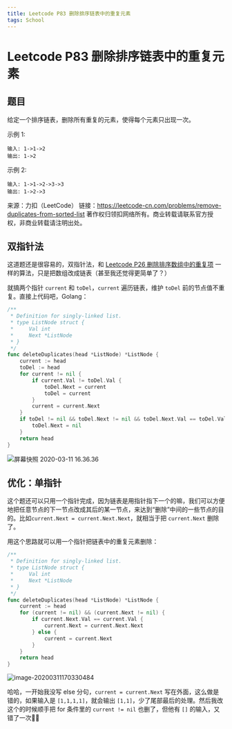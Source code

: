 ```yaml
---
title: Leetcode P83 删除排序链表中的重复元素
tags: School
---
```


# Leetcode P83 删除排序链表中的重复元素

## 题目

给定一个排序链表，删除所有重复的元素，使得每个元素只出现一次。

示例 1:

```
输入: 1->1->2
输出: 1->2
```


示例 2:

```
输入: 1->1->2->3->3
输出: 1->2->3
```

来源：力扣（LeetCode）
链接：https://leetcode-cn.com/problems/remove-duplicates-from-sorted-list
著作权归领扣网络所有。商业转载请联系官方授权，非商业转载请注明出处。

## 双指针法

这道题还是很容易的，双指针法，和 [Leetcode P26 删除排序数组中的重复项](https://blog.csdn.net/u012419550/article/details/104402182) 一样的算法，只是把数组改成链表（甚至我还觉得更简单了？）

就搞两个指针 `current` 和 `toDel`，`current` 遍历链表，维护 `toDel` 前的节点值不重复。直接上代码吧，Golang：

```go
/**
 * Definition for singly-linked list.
 * type ListNode struct {
 *     Val int
 *     Next *ListNode
 * }
 */
func deleteDuplicates(head *ListNode) *ListNode {
    current := head
    toDel := head
    for current != nil {
        if current.Val != toDel.Val {
            toDel.Next = current
            toDel = current
        }
        current = current.Next
    }
    if toDel != nil && toDel.Next != nil && toDel.Next.Val == toDel.Val {
        toDel.Next = nil
    }
    return head
}
```

![屏幕快照 2020-03-11 16.36.36](https://tva1.sinaimg.cn/large/00831rSTgy1gcq2u4ysbpj31d60u0e7f.jpg)

## 优化：单指针

这个题还可以只用一个指针完成，因为链表是用指针指下一个的嘛，我们可以方便地把任意节点的下一节点改成其后的某一节点，来达到“删除”中间的一些节点的目的。比如`current.Next = current.Next.Next`，就相当于把 `current.Next` 删除了。

用这个思路就可以用一个指针把链表中的重复元素删除：

```go
/**
 * Definition for singly-linked list.
 * type ListNode struct {
 *     Val int
 *     Next *ListNode
 * }
 */
func deleteDuplicates(head *ListNode) *ListNode {
    current := head
    for (current != nil) && (current.Next != nil) {
        if current.Next.Val == current.Val {
            current.Next = current.Next.Next
        } else {
            current = current.Next
        }
    }
    return head
}
```

![image-20200311170330484](https://tva1.sinaimg.cn/large/00831rSTgy1gcq3j6dznqj31d60u04qp.jpg)

哈哈，一开始我没写 else 分句，`current = current.Next` 写在外面，这么做是错的，如果输入是 `[1,1,1,1]`，就会输出 `[1,1]`，少了尾部最后的处理。然后我改这个的时候顺手把 for 条件里的 `current != nil` 也删了，但他有 `[]` 的输入，又错了一次🤦‍♂️